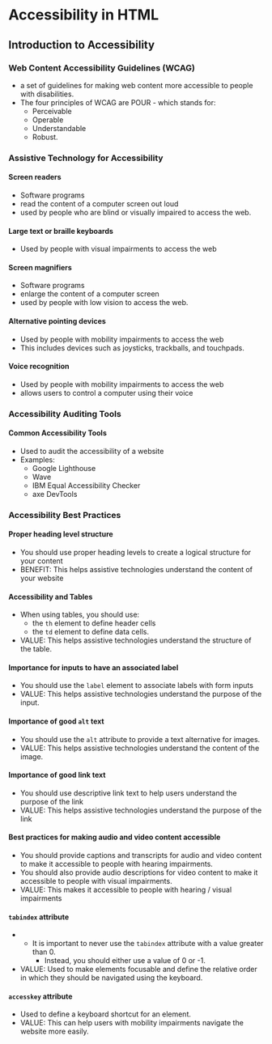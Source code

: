 # Accessibility in HTML

## Introduction to Accessibility

### Web Content Accessibility Guidelines (WCAG)

* a set of guidelines for making web content more accessible to people with disabilities. 
* The four principles of WCAG are POUR - which stands for: 
	* Perceivable
	* Operable
	* Understandable
	* Robust.

### Assistive Technology for Accessibility

#### Screen readers

* Software programs
* read the content of a computer screen out loud
*  used by people who are blind or visually impaired to access the web.

#### Large text or braille keyboards

* Used by people with visual impairments to access the web

#### Screen magnifiers

* Software programs
* enlarge the content of a computer screen
* used by people with low vision to access the web.

#### Alternative pointing devices

* Used by people with mobility impairments to access the web
* This includes devices such as joysticks, trackballs, and touchpads.

####  Voice recognition

* Used by people with mobility impairments to access the web
* allows users to control a computer using their voice

### Accessibility Auditing Tools

#### Common Accessibility Tools

* Used to audit the accessibility of a website
* Examples:
	* Google Lighthouse
	* Wave
	* IBM Equal Accessibility Checker
	* axe DevTools

### Accessibility Best Practices

#### Proper heading level structure

* You should use proper heading levels to create a logical structure for your content
* BENEFIT: This helps assistive technologies understand the content of your website

#### Accessibility and Tables

* When using tables, you should use:
	* the `th` element to define header cells
	* the `td` element to define data cells. 
* VALUE: This helps assistive technologies understand the structure of the table.
#### Importance for inputs to have an associated label

* You should use the `label` element to associate labels with form inputs
* VALUE: This helps assistive technologies understand the purpose of the input.
#### Importance of good `alt` text

* You should use the `alt` attribute to provide a text alternative for images. 
* VALUE: This helps assistive technologies understand the content of the image.
####  Importance of good link text

* You should use descriptive link text to help users understand the purpose of the link
* VALUE: This helps assistive technologies understand the purpose of the link
####  Best practices for making audio and video content accessible

* You should provide captions and transcripts for audio and video content to make it accessible to people with hearing impairments.
* You should also provide audio descriptions for video content to make it accessible to people with visual impairments.
* VALUE: This makes it accessible to people with hearing / visual impairments

####  `tabindex` attribute

* * It is important to never use the `tabindex` attribute with a value greater than 0.
	* Instead, you should either use a value of 0 or -1.
* VALUE: Used to make elements focusable and define the relative order in which they should be navigated using the keyboard.
####  `accesskey` attribute

* Used to define a keyboard shortcut for an element. 
* VALUE: This can help users with mobility impairments navigate the website more easily.
